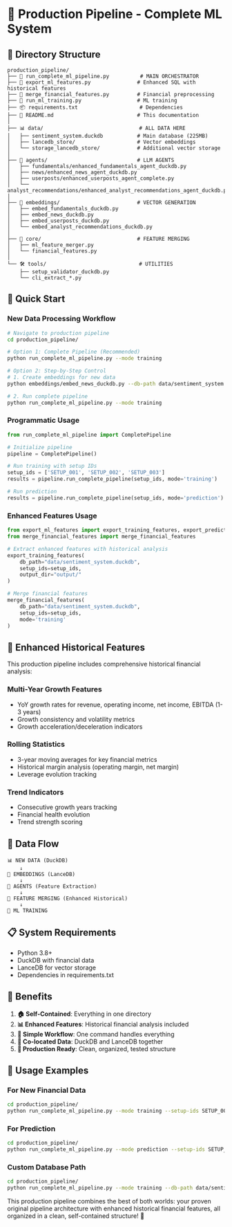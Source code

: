 # 🚀 Production Pipeline - Complete ML System

## 📁 Directory Structure

```
production_pipeline/
├── 🎯 run_complete_ml_pipeline.py          # MAIN ORCHESTRATOR
├── 🔧 export_ml_features.py               # Enhanced SQL with historical features
├── 🔧 merge_financial_features.py         # Financial preprocessing
├── 🎯 run_ml_training.py                  # ML training
├── 📦 requirements.txt                    # Dependencies
├── 📖 README.md                           # This documentation
│
├── 📊 data/                               # ALL DATA HERE
│   ├── sentiment_system.duckdb           # Main database (225MB)
│   ├── lancedb_store/                    # Vector embeddings
│   └── storage_lancedb_store/            # Additional vector storage
│
├── 🤖 agents/                             # LLM AGENTS
│   ├── fundamentals/enhanced_fundamentals_agent_duckdb.py
│   ├── news/enhanced_news_agent_duckdb.py
│   ├── userposts/enhanced_userposts_agent_complete.py
│   └── analyst_recommendations/enhanced_analyst_recommendations_agent_duckdb.py
│
├── 🎰 embeddings/                         # VECTOR GENERATION
│   ├── embed_fundamentals_duckdb.py
│   ├── embed_news_duckdb.py
│   ├── embed_userposts_duckdb.py
│   └── embed_analyst_recommendations_duckdb.py
│
├── 🔧 core/                               # FEATURE MERGING
│   ├── ml_feature_merger.py
│   └── financial_features.py
│
└── 🛠️ tools/                              # UTILITIES
    ├── setup_validator_duckdb.py
    └── cli_extract_*.py
```

## 🚀 Quick Start

### **New Data Processing Workflow**

```bash
# Navigate to production pipeline
cd production_pipeline/

# Option 1: Complete Pipeline (Recommended)
python run_complete_ml_pipeline.py --mode training

# Option 2: Step-by-Step Control
# 1. Create embeddings for new data
python embeddings/embed_news_duckdb.py --db-path data/sentiment_system.duckdb --lancedb-dir data/lancedb_store

# 2. Run complete pipeline
python run_complete_ml_pipeline.py --mode training
```

### **Programmatic Usage**

```python
from run_complete_ml_pipeline import CompletePipeline

# Initialize pipeline
pipeline = CompletePipeline()

# Run training with setup IDs
setup_ids = ['SETUP_001', 'SETUP_002', 'SETUP_003']
results = pipeline.run_complete_pipeline(setup_ids, mode='training')

# Run prediction
results = pipeline.run_complete_pipeline(setup_ids, mode='prediction')
```

### **Enhanced Features Usage**

```python
from export_ml_features import export_training_features, export_prediction_features
from merge_financial_features import merge_financial_features

# Extract enhanced features with historical analysis
export_training_features(
    db_path="data/sentiment_system.duckdb", 
    setup_ids=setup_ids,
    output_dir="output/"
)

# Merge financial features
merge_financial_features(
    db_path="data/sentiment_system.duckdb",
    setup_ids=setup_ids,
    mode='training'
)
```

## 🎯 Enhanced Historical Features

This production pipeline includes comprehensive historical financial analysis:

### **Multi-Year Growth Features**
- YoY growth rates for revenue, operating income, net income, EBITDA (1-3 years)
- Growth consistency and volatility metrics
- Growth acceleration/deceleration indicators

### **Rolling Statistics**
- 3-year moving averages for key financial metrics
- Historical margin analysis (operating margin, net margin)
- Leverage evolution tracking

### **Trend Indicators**
- Consecutive growth years tracking
- Financial health evolution
- Trend strength scoring

## 🔄 Data Flow

```
📊 NEW DATA (DuckDB) 
    ↓
🎰 EMBEDDINGS (LanceDB)
    ↓  
🤖 AGENTS (Feature Extraction)
    ↓
🔧 FEATURE MERGING (Enhanced Historical)
    ↓
🎯 ML TRAINING
```

## 📋 System Requirements

- Python 3.8+
- DuckDB with financial data
- LanceDB for vector storage
- Dependencies in requirements.txt

## 🎉 Benefits

1. **🏠 Self-Contained**: Everything in one directory
2. **📊 Enhanced Features**: Historical financial analysis included
3. **🚀 Simple Workflow**: One command handles everything
4. **💾 Co-located Data**: DuckDB and LanceDB together
5. **🔧 Production Ready**: Clean, organized, tested structure

## 🚨 Usage Examples

### For New Financial Data
```bash
cd production_pipeline/
python run_complete_ml_pipeline.py --mode training --setup-ids SETUP_001 SETUP_002
```

### For Prediction
```bash
cd production_pipeline/
python run_complete_ml_pipeline.py --mode prediction --setup-ids SETUP_003 SETUP_004
```

### Custom Database Path
```bash
cd production_pipeline/
python run_complete_ml_pipeline.py --mode training --db-path data/sentiment_system.duckdb --lancedb-dir data/lancedb_store
```

This production pipeline combines the best of both worlds: your proven original pipeline architecture with enhanced historical financial features, all organized in a clean, self-contained structure! 🎯 